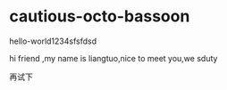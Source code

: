 # cautious-octo-bassoon
hello-world1234sfsfdsd


hi friend ,my name is liangtuo,nice to meet you,we sduty 

再试下
